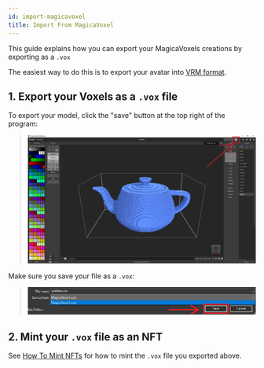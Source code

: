 ```yaml
---
id: import-magicavoxel
title: Import From MagicaVoxel
---
```


This guide explains how you can export your MagicaVoxels creations by exporting as a `.vox`

The easiest way to do this is to export your avatar into <a href="https://vrm.dev/en/" target="_blank" rel="noopener noreferrer">VRM format</a>.

## 1. Export your Voxels as a `.vox` file

To export your model, click the "save" button at the top right of the program:

> ![MagicaVoxel save button](/img/magicavoxel-1.png)


Make sure you save your file as a `.vox`:

> ![MagicaVoxel vox file format option](/img/magicavoxel-2.png)

## 2. Mint your `.vox` file as an NFT

See [How To Mint NFTs](./mint.md) for how to mint the `.vox` file you exported above.
